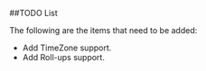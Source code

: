 ##TODO List

The following are the items that need to be added:
* Add TimeZone support.
* Add Roll-ups support.
